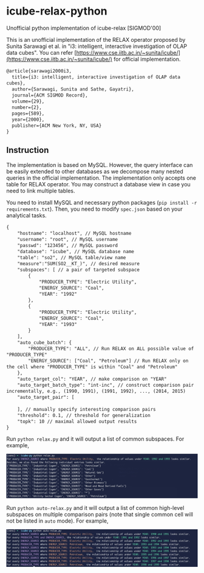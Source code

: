 # icube-relax-python
Unofficial python implementation of icube-relax [SIGMOD'00]

This is an unofficial implementation of the RELAX operator proposed by Sunita Sarawagi et al. in "i3: intelligent, interactive investigation of OLAP data cubes". You can refer [https://www.cse.iitb.ac.in/~sunita/icube/](https://www.cse.iitb.ac.in/~sunita/icube/) for official implementation.


```
@article{sarawagi2000i3,
  title={i3: intelligent, interactive investigation of OLAP data cubes},
  author={Sarawagi, Sunita and Sathe, Gayatri},
  journal={ACM SIGMOD Record},
  volume={29},
  number={2},
  pages={589},
  year={2000},
  publisher={ACM New York, NY, USA}
}
```

## Instruction

The implementation is based on MySQL. However, the query interface can be easily extended to other databases as we decompose many nested queries in the official implementation. The implementation only accepts one table for RELAX operator. You may construct a database view in case you need to link multiple tables.

You need to install MySQL and necessary python packages (```pip install -r requirements.txt```). Then, you need to modify ```spec.json``` based on your analytical tasks.

```
{
    "hostname": "localhost", // MySQL hostname
    "username": "root", // MySQL username
    "passwd": "123456", // MySQL password
    "database": "icube", // MySQL database name
    "table": "so2", // MySQL table/view name
    "measure":"SUM(SO2__KT_)", // desired measure
    "subspaces": [ // a pair of targeted subspace
        {
            "PRODUCER_TYPE": "Electric Utility", 
            "ENERGY_SOURCE": "Coal", 
            "YEAR": "1992"
        },
        {
            "PRODUCER_TYPE": "Electric Utility", 
            "ENERGY_SOURCE": "Coal", 
            "YEAR": "1993"
        }
    ],
    "auto_cube_batch": {
        "PRODUCER_TYPE": "ALL", // Run RELAX on ALL possible value of "PRODUCER_TYPE"
        "ENERGY_SOURCE": ["Coal", "Petroleum"] // Run RELAX only on the cell where "PRODUCER_TYPE" is within "Coal" and "Petroleum"
    },
    "auto_target_col": "YEAR", // make comparison on "YEAR"
    "auto_target_batch_type": "int-inc", // construct comparison pair incrementally, e.g., (1990, 1991), (1991, 1992), ..., (2014, 2015)
    "auto_target_pair": [

    ], // manually specify interesting comparison pairs
    "threshold": 0.1, // threshold for generalization
    "topk": 10 // maximal allowed output results
}
```

Run ```python relax.py``` and it will output a list of common subspaces. For example,

![plot](./fig/relax.jpg)


Run ```python auto-relax.py``` and it will output a list of common high-level subspaces on multiple comparison pairs (note that single common cell will not be listed in ```auto``` mode). For example,

![plot](./fig/auto.jpg)

